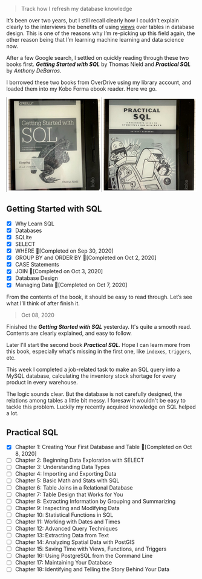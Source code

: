 > Track how I refresh my database knowledge

It’s been over two years, but I still recall clearly how I couldn’t explain clearly to the interviews the benefits of using [views](https://en.wikipedia.org/wiki/View_(SQL)) over tables in database design. This is one of the reasons why I’m re-picking up this field again, the other reason being that I’m learning machine learning and data science now.

After a few Google search, I settled on quickly reading through these two books first. _**Getting Started with SQL**_ by Thomas Nield and _**Practical SQL**_ by _Anthony DeBarros_.

I borrowed these two books from OverDrive using my library account, and loaded them into my Kobo Forma ebook reader. Here we go.

![](/assets/img/sql_books.jpeg)

## Getting Started with SQL
- [x] Why Learn SQL
- [x] Databases
- [x] SQLite
- [x] SELECT
- [x] WHERE 🚩[Completed on Sep 30, 2020]
- [x] GROUP BY and ORDER BY 🚩[Completed on Oct 2, 2020]
- [x] CASE Statements
- [x] JOIN 🚩[Completed on Oct 3, 2020]
- [x] Database Design
- [x] Managing Data 🚩[Completed on Oct 7, 2020]

From the contents of the book, it should be easy to read through. Let’s see what I’ll think of after finish it.

> Oct 08, 2020

Finished the _**Getting Started with SQL**_ yesterday. It's quite a smooth read. Contents are clearly explained, and easy to follow.

Later I'll start the second book _**Practical SQL**_. Hope I can learn more from this book, especially what's missing in the first one, like `indexes`, `triggers`, etc.

This week I completed a job-related task to make an SQL query into a MySQL database, calculating the inventory stock shortage for every product in every warehouse.

The logic sounds clear. But the database is not carefully designed, the relations among tables a little bit messy. I foresaw it wouldn't be easy to tackle this problem. Luckily my recently acquired knowledge on SQL helped a lot.

## Practical SQL
- [x] Chapter 1: Creating Your First Database and Table 🚩[Completed on Oct 8, 2020]
- [ ] Chapter 2: Beginning Data Exploration with SELECT
- [ ] Chapter 3: Understanding Data Types
- [ ] Chapter 4: Importing and Exporting Data
- [ ] Chapter 5: Basic Math and Stats with SQL
- [ ] Chapter 6: Table Joins in a Relational Database
- [ ] Chapter 7: Table Design that Works for You
- [ ] Chapter 8: Extracting Information by Grouping and Summarizing
- [ ] Chapter 9: Inspecting and Modifying Data
- [ ] Chapter 10: Statistical Functions in SQL
- [ ] Chapter 11: Working with Dates and Times
- [ ] Chapter 12: Advanced Query Techniques
- [ ] Chapter 13: Extracting Data from Text
- [ ] Chapter 14: Analyzing Spatial Data with PostGIS
- [ ] Chapter 15: Saving Time with Views, Functions, and Triggers
- [ ] Chapter 16: Using PostgreSQL from the Command Line
- [ ] Chapter 17: Maintaining Your Database
- [ ] Chapter 18: Identifying and Telling the Story Behind Your Data